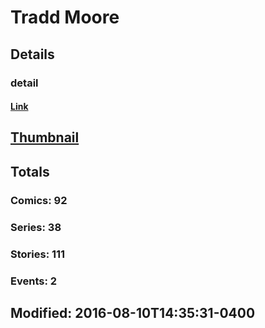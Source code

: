 # Tradd  Moore 
## Details
### detail
#### [Link](http://marvel.com/comics/creators/11930/tradd_moore?utm_campaign=apiRef&utm_source=225578a89fc76f3d20fbffda5d17a88d)
## [Thumbnail](http://i.annihil.us/u/prod/marvel/i/mg/b/40/image_not_available.jpg)
## Totals
### Comics: 92
### Series: 38
### Stories: 111
### Events: 2
## Modified: 2016-08-10T14:35:31-0400